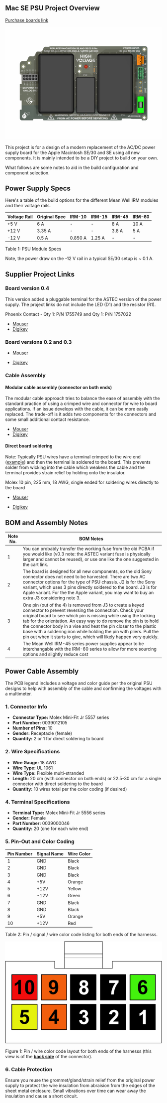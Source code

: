 ## Mac SE PSU Project Overview

[Purchase boards link](https://www.tindie.com/products/ttdesign/diy-macintosh-se30-se-ac-dc-power-supply-board/)

![](/images/PSU_SE_3D_Rendering.jpg)

This project is for a design of a modern replacement of the AC/DC power supply board for the Apple Macintosh SE/30 and SE using all new components. It is mainly intended to be a DIY project to build on your own.

What follows are some notes to aid in the build configuration and component selection. 

## Power Supply Specs

Here's a table of the build options for the different Mean Well IRM modules and their voltage rails.

| Voltage Rail | Original Spec | IRM-10  | IRM-15 | IRM-45 | IRM-60 |
| ----- | ------------- | ------- | ------ | ------ | ------ |
| +5 V  | 6 A           | -       | -      | 8 A    | 10 A   |
| +12 V | 3.35 A        | -       | -      | 3.8 A  | 5 A    |
| -12 V | 0.5 A         | 0.850 A | 1.25 A | -      | -      |

Table 1: PSU Module Specs

Note, the power draw on the -12 V rail in a typical SE/30 setup is ~ 0.1 A.

## Supplier Project Links

### Board version 0.4

This version added a pluggable terminal for the ASTEC version of the power supply. The project links do not include the LED (D1) and the resistor (R1).

Phoenix Contact - Qty 1: P/N 1755749 and Qty 1: P/N 1757022

- [Mouser](https://www.mouser.com/ProjectManager/ProjectDetail.aspx?AccessID=d27a74f39d)
- [Digikey](https://www.digikey.com/en/mylists/list/7I77MKNK71)

### Board versions 0.2 and 0.3

- [Mouser](https://www.mouser.com/ProjectManager/ProjectDetail.aspx?AccessID=ec51f88d00)

- [Digikey](https://www.digikey.com/en/mylists/list/53G5CF5PMB)

### Cable Assembly

#### Modular cable assembly (connector on both ends)

The modular cable approach tries to balance the ease of assembly with the standard practice of using a crimped wire and connector for wire to board applications. If an issue develops with the cable, it can be more easily replaced. The trade-off is it adds two components for the connectors and some small additional contact resistance.

- [Mouser]()
- [Digikey]()

#### Direct board soldering

Note: Typically PSU wires have a terminal crimped to the wire end ([example](https://www.digikey.com/en/products/detail/te-connectivity-amp-connectors/170338-1/1861092)) and then the terminal is soldered to the board. This prevents solder from wicking into the cable which weakens the cable and the terminal provides strain relief by holding onto the insulator.

Molex 10 pin, 225 mm, 18 AWG, single ended for soldering wires directly to the board

- [Mouser](https://www.mouser.com/ProjectManager/ProjectDetail.aspx?AccessID=94fdc6ba0d)

- [Digikey](https://www.digikey.com/en/mylists/list/Y2ULEIMUVL)

## BOM and Assembly Notes

| Note No. | BOM Notes                                                    |
| -------- | ------------------------------------------------------------ |
| 1        | You can probably transfer the working fuse from the old PCBA if you would like (v0.3 note: the ASTEC variant fuse is physically larger and cannot be reused), or use one like the one suggested in the cart link. |
| 2        | The board is designed for all new components, so the old Sony connector does not need to be harvested. There are two AC connector options for the type of PSU chassis. J2 is for the Sony variant, which uses 3 pins directly soldered to the board. J3 is for Apple variant. For the the Apple variant, you may want to buy an extra J3 considering note 3. |
| 3        | One pin (out of the 4) is removed from J3 to create a keyed connector to prevent reversing the connection. Check your original board to see which pin is missing while using the locking tab for the orientation. An easy way to do remove the pin is to hold the connector body in a vise and heat the pin closer to the plastic base with a soldering iron while holding the pin with pliers. Pull the pin out when it starts to give, which will likely happen very quickly. |
| 4        | The Mean Well IRM-45 series power supplies appear to be interchangable with the IRM-60 series to allow for more sourcing options and slightly reduce cost |

## Power Cable Assembly

The PCB legend includes a voltage and color guide per the original PSU designs to help with assembly of the cable and confirming the voltages with a multimeter.

### 1. Connector Info

- **Connector Type:** Molex Mini-Fit Jr 5557 series
- **Part Number:** 0039012105
- **Number of Pins:** 10
- **Gender:** Receptacle (female)
- **Quantity:** 2 or 1 for direct soldering to board

### 2. Wire Specifications

- **Wire Gauge:** 18 AWG
- **Wire Type:** UL 1061
- **Wire Type:** Flexible multi-stranded
- **Length:** 20 cm (with connector on both ends) or 22.5-30 cm for a single connector with direct soldering to the board
- **Quantity:** 10 wires total per the color coding (if desired)

### 4. Terminal Specifications

- **Terminal Type:** Molex Mini-Fit Jr 5556 series
- **Gender:** Female
- **Part Number:** 0039000046
- **Quantity:** 20 (one for each wire end)

### 5. Pin-Out and Color Coding

| Pin Number | Signal Name | Wire Color |
| ---------- | ----------- | ---------- |
| 1          | GND         | Black      |
| 2          | GND         | Black      |
| 3          | GND         | Black      |
| 4          | +5V         | Orange     |
| 5          | +12V        | Yellow     |
| 6          | -12V        | Green      |
| 7          | GND         | Black      |
| 8          | GND         | Black      |
| 9          | +5V         | Orange     |
| 10         | +12V        | Red        |

Table 2: Pin / signal / wire color code listing for both ends of the harnesss.

![](/images/cable_harness_layout.png)

Figure 1: Pin / wire color code layout for both ends of the harnesss (this view is of the **<u>back side</u>** of the connector).

### 6. Cable Protection

Ensure you reuse the grommet/gland/strain relief from the original power supply to protect the wire insulation from abraision from the edges of the sheet metal enclosure. Small vibrations over time can wear away the insulation and cause a short circuit.
